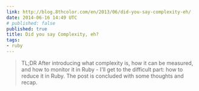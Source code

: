 ```yaml
---
link: http://blog.8thcolor.com/en/2013/06/did-you-say-complexity-eh/
date: 2014-06-16 14:49 UTC
# published: false
published: true
title: Did you say Complexity, eh?
tags:
- ruby
---
```


<blockquote>TL;DR After introducing what complexity is, how it can be measured, and how to monitor it in Ruby - I'll get to the difficult part: how to reduce it in Ruby. The post is concluded with some thoughts and recap.

</blockquote>
